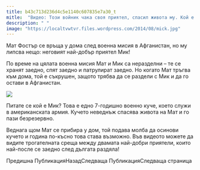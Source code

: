 ```yaml
---
title: b43c713d236d4c5e1140c607835e7a30_t
mitle:  "Видео: Този войник чака своя приятел, спасил живота му. Кой е той? Невероятно!"
description: " "
image: "https://localtvwtvr.files.wordpress.com/2014/08/mick.jpg"
---
```


<p>   </p><p>Мат Фостър се връща у дома след военна мисия в Афганистан, но му липсва нещо: неговият най-добър приятел Мик!</p> <p>По време на цялата военна мисия Мат и Мик са неразделни – те се хранят заедно, спят заедно и патрулират заедно. Но когато Мат тръгва към дома, той е съкрушен, защото трябва да се раздели с Мик и да го остави в Афганистан. </p><p><img src="https://localtvwtvr.files.wordpress.com/2014/08/mick.jpg"/></p><p></p>    <div id="SC_TBlock_456377" class="SC_TBlock"> </div><p></p><p></p> <p>Питате се кой е Мик? Това е едно 7-годишно военно куче, което служи в американската армия. Кучето неведнъж спасява живота на Мат и го пази безрезервно.</p> <p>Веднага щом Мат се прибира у дом, той подава молба да осинови кучето и година по-късно това става възможно. Във видеото можете да видите трогателната среща между двамата най-добри приятели, които най-после се заедно след дългата раздяла!</p> <p></p>  <p>    </p><div id="SC_TBlock_456377" class="SC_TBlock"> </div><p></p>             <i></i>Предишна ПубликацияНазад<i></i>Следваща ПубликацияСледваща страница        